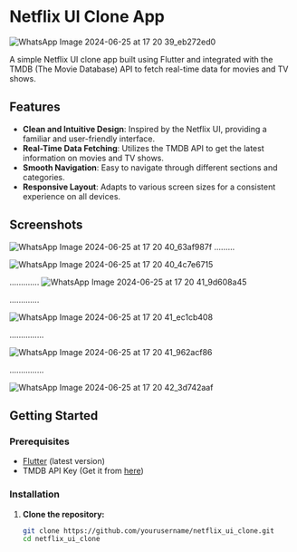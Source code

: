 # Netflix UI Clone App

![WhatsApp Image 2024-06-25 at 17 20 39_eb272ed0](https://github.com/abhishekpandeygithub/netflix_ui/assets/125178208/7a3069ab-1b07-4eec-a96e-46bdec169cab)

A simple Netflix UI clone app built using Flutter and integrated with the TMDB (The Movie Database) API to fetch real-time data for movies and TV shows.

## Features

- **Clean and Intuitive Design**: Inspired by the Netflix UI, providing a familiar and user-friendly interface.
- **Real-Time Data Fetching**: Utilizes the TMDB API to get the latest information on movies and TV shows.
- **Smooth Navigation**: Easy to navigate through different sections and categories.
- **Responsive Layout**: Adapts to various screen sizes for a consistent experience on all devices.

## Screenshots

![WhatsApp Image 2024-06-25 at 17 20 40_63af987f](https://github.com/abhishekpandeygithub/netflix_ui/assets/125178208/d0ac2ce8-78e9-4aa6-a419-e34b2d14eb31)
.........


![WhatsApp Image 2024-06-25 at 17 20 40_4c7e6715](https://github.com/abhishekpandeygithub/netflix_ui/assets/125178208/960e67cc-cf21-43dc-8ec7-55b2aa8d84e5)


.............
![WhatsApp Image 2024-06-25 at 17 20 41_9d608a45](https://github.com/abhishekpandeygithub/netflix_ui/assets/125178208/9f049bb5-52e8-46de-91b9-4d461637ceb2)

.............

![WhatsApp Image 2024-06-25 at 17 20 41_ec1cb408](https://github.com/abhishekpandeygithub/netflix_ui/assets/125178208/ef2ba5de-c1f9-4f34-b814-b48f40fb47ff)


...............

![WhatsApp Image 2024-06-25 at 17 20 41_962acf86](https://github.com/abhishekpandeygithub/netflix_ui/assets/125178208/a7b89073-a999-4b8c-88ef-f1a58dfc47e9)


...............


![WhatsApp Image 2024-06-25 at 17 20 42_3d742aaf](https://github.com/abhishekpandeygithub/netflix_ui/assets/125178208/024837b3-96c1-4601-8ea5-02098cd8c1a0)


## Getting Started

### Prerequisites

- [Flutter](https://flutter.dev/docs/get-started/install) (latest version)
- TMDB API Key (Get it from [here](https://www.themoviedb.org/documentation/api))

### Installation

1. **Clone the repository:**

   ```bash
   git clone https://github.com/yourusername/netflix_ui_clone.git
   cd netflix_ui_clone
